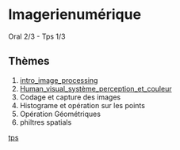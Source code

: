 Imagerienumérique
==================

Oral 2/3 - Tps 1/3

## Thèmes
1. [intro_image_processing](intro_image_processing)
2. [Human_visual_système_perception_et_couleur](Human_visual_système_perception_et_couleur)
3. Codage et capture des images
4. Histograme et opération sur les points
5. Opération Géométriques
6. philtres spatials

[tps](tps)
